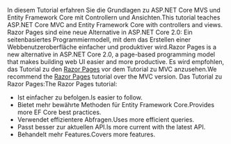 <span data-ttu-id="d2d48-101">In diesem Tutorial erfahren Sie die Grundlagen zu ASP.NET Core MVS und Entity Framework Core mit Controllern und Ansichten.</span><span class="sxs-lookup"><span data-stu-id="d2d48-101">This tutorial teaches ASP.NET Core MVC and Entity Framework Core with controllers and views.</span></span> <span data-ttu-id="d2d48-102">Razor Pages sind eine neue Alternative in ASP.NET Core 2.0: Ein seitenbasiertes Programmiermodell, mit dem das Erstellen einer Webbenutzeroberfläche einfacher und produktiver wird.</span><span class="sxs-lookup"><span data-stu-id="d2d48-102">Razor Pages is a new alternative in ASP.NET Core 2.0, a page-based programming model that makes building web UI easier and more productive.</span></span> <span data-ttu-id="d2d48-103">Es wird empfohlen, das Tutorial zu den [Razor Pages](xref:data/ef-rp/intro) vor dem Tutorial zu MVC anzusehen.</span><span class="sxs-lookup"><span data-stu-id="d2d48-103">We recommend the [Razor Pages](xref:data/ef-rp/intro) tutorial over the MVC version.</span></span> <span data-ttu-id="d2d48-104">Das Tutorial zu Razor Pages:</span><span class="sxs-lookup"><span data-stu-id="d2d48-104">The Razor Pages tutorial:</span></span>

* <span data-ttu-id="d2d48-105">Ist einfacher zu befolgen.</span><span class="sxs-lookup"><span data-stu-id="d2d48-105">Is easier to follow.</span></span>
* <span data-ttu-id="d2d48-106">Bietet mehr bewährte Methoden für Entity Framework Core.</span><span class="sxs-lookup"><span data-stu-id="d2d48-106">Provides more EF Core best practices.</span></span>
* <span data-ttu-id="d2d48-107">Verwendet effizientere Abfragen.</span><span class="sxs-lookup"><span data-stu-id="d2d48-107">Uses more efficient queries.</span></span>
* <span data-ttu-id="d2d48-108">Passt besser zur aktuellen API.</span><span class="sxs-lookup"><span data-stu-id="d2d48-108">Is more current with the latest API.</span></span>
* <span data-ttu-id="d2d48-109">Behandelt mehr Features.</span><span class="sxs-lookup"><span data-stu-id="d2d48-109">Covers more features.</span></span>
